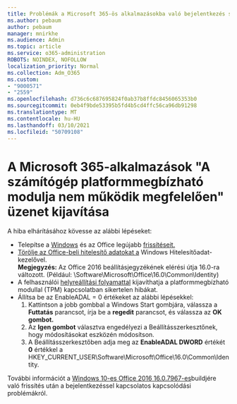 ```yaml
---
title: Problémák a Microsoft 365-ös alkalmazásokba való bejelentkezés során
ms.author: pebaum
author: pebaum
manager: mnirkhe
ms.audience: Admin
ms.topic: article
ms.service: o365-administration
ROBOTS: NOINDEX, NOFOLLOW
localization_priority: Normal
ms.collection: Adm_O365
ms.custom:
- "9000571"
- "2559"
ms.openlocfilehash: d736c6c687695824f0ab37b8ffdc8456065353b0
ms.sourcegitcommit: 0eb4f9bde53395b5fd4b5cd4ffc56ca96db91298
ms.translationtype: MT
ms.contentlocale: hu-HU
ms.lasthandoff: 03/10/2021
ms.locfileid: "50709108"
---
```

# <a name="fixing-the-microsoft-365-apps-your-computers-trusted-platform-module-is-not-functioning-properly-message"></a>A Microsoft 365-alkalmazások "A számítógép platformmegbízható modulja nem működik megfelelően" üzenet kijavítása

A hiba elhárításához kövesse az alábbi lépéseket:

- Telepítse a [Windows](https://support.microsoft.com/help/4027667/windows-10-update) és az Office legújabb [frissítéseit.](https://support.office.com/article/update-office-and-your-computer-with-microsoft-update-2ab296f3-7f03-43a2-8e50-46de917611c5)
- [Törölje az Office-beli hitelesítő adatokat a](https://docs.microsoft.com/office/troubleshoot/office-suite-issues/another-account-already-signed-in#step-4-clear-cached-credentials-on-the-computer) Windows Hitelesítőadat-kezelővel.<br/>
    **Megjegyzés:** Az Office 2016 beállításjegyzékének elérési útja 16.0-ra változott. (Például: \Software\Microsoft\Office\16.0\Common\Identity\)
- A felhasználói [helyreállítási folyamattal](https://docs.microsoft.com/office365/troubleshoot/administration/connection-issue-when-sign-in-office-2016#symptom-2) kijavíthatja a platformmegbízható modullal (TPM) kapcsolatban sikertelen hibákat.
- Állítsa be az EnableADAL = 0 értékeket az alábbi lépésekkel:  
    1. Kattintson a jobb gombbal a Windows Start gombjára, válassza a **Futtatás** parancsot, írja be a **regedit** parancsot, és válassza az **OK gombot.**
    2. Az **Igen gombot** választva engedélyezi a Beállításszerkesztőnek, hogy módosításokat eszközén módosítson.
    3. A Beállításszerkesztőben adja meg az **EnableADAL DWORD** értékét **0** értékkel a HKEY_CURRENT_USER\Software\Microsoft\Office\16.0\Common\Identity.

További információt a [Windows 10-es Office 2016 16.0.7967-es](https://docs.microsoft.com/office365/troubleshoot/administration/connection-issue-when-sign-in-office-2016)buildjére való frissítés után a bejelentkezéssel kapcsolatos kapcsolódási problémákról.